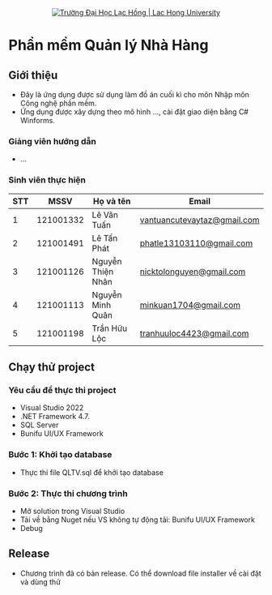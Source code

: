 <p align="center">
  <a href="https://calen.lhu.edu.vn" title="Trường Đại Học Lạc Hồng" style="border: none;">
    <img src="https://lhu.edu.vn/Data/News/446/images/Large/LOGO%20DUNG%20EN_Large.png" alt="Trường Đại Học Lạc Hồng | Lac Hong University">
  </a>
</p>

# Phần mềm Quản lý Nhà Hàng

## Giới thiệu

-   Đây là ứng dụng được sử dụng làm đồ án cuối kì cho môn Nhập môn Công nghệ phần mềm.
-   Ứng dụng được xây dựng theo mô hình ..., cài đặt giao diện bằng C# Winforms.

### Giảng viên hướng dẫn

-   ...

### Sinh viên thực hiện

| **STT** | **MSSV**  | **Họ và tên**     | **Email**                   |
| ------- | --------- | ----------------- | --------------------------- |
| 1       | 121001332 | Lê Văn Tuấn       | vantuancutevaytaz@gmail.com |
| 2       | 121001491 | Lê Tấn Phát       | phatle13103110@gmail.com    |
| 3       | 121001126 | Nguyễn Thiện Nhân | nicktolonguyen@gmail.com    |
| 4       | 121001113 | Nguyễn Minh Quân  | minkuan1704@gmail.com       |
| 5       | 121001198 | Trần Hữu Lộc      | tranhuuloc4423@gmail.com    |

## Chạy thử project

### Yêu cầu để thực thi project

-   Visual Studio 2022
-   .NET Framework 4.7.
-   SQL Server
-   Bunifu UI/UX Framework

### Bước 1: Khởi tạo database

-   Thực thi file QLTV.sql để khởi tạo database

### Bước 2: Thực thi chương trình

-   Mở solution trong Visual Studio
-   Tải về bằng Nuget nếu VS không tự động tải: Bunifu UI/UX Framework
-   Debug

## Release

-   Chương trình đã có bản release. Có thể download file installer về cài đặt và dùng thử
